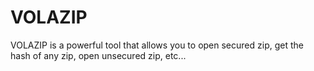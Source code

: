 # VOLAZIP
VOLAZIP is a powerful tool that allows you to open secured zip, get the hash of any zip, open unsecured zip, etc...
